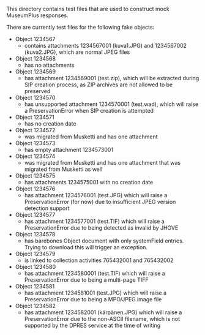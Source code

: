 This directory contains test files that are used to construct mock MuseumPlus responses.

There are currently test files for the following fake objects:

* Object 1234567
  * contains attachments 1234567001 (kuva1.JPG) and 1234567002 (kuva2.JPG), which are normal JPEG files
* Object 1234568
  * has no attachments
* Object 1234569
  * has attachment 1234569001 (test.zip), which will be extracted during SIP creation process, as ZIP archives are not allowed to be preserved
* Object 1234570
  * has unsupported attachment 1234570001 (test.wad), which will raise a PreservationError when SIP creation is attempted
* Object 1234571
  * has no creation date
* Object 1234572
  * was migrated from Musketti and has one attachment
* Object 1234573
  * has empty attachment 1234573001
* Object 1234574
  * was migrated from Musketti and has one attachment that was migrated from Musketti as well
* Object 1234575
  * has attachments 1234575001 with no creation date
* Object 1234576
  * has attachment 1234576001 (test.JPG) which will raise a PreservationError (for now) due to insufficient JPEG version detection support
* Object 1234577
  * has attachment 1234577001 (test.TIF) which will raise a PreservationError due to being detected as invalid by JHOVE
* Object 1234578
  * has barebones Object document with only systemField entries. Trying to download this will trigger an exception.
* Object 1234579
  * is linked to collection activities 765432001 and 765432002
* Object 1234580
  * has attachment 1234580001 (test.TIF) which will raise a PreservationError due to being a multi-page TIFF
* Object 1234581
  * has attachment 1234581001 (test.JPG) which will raise a PreservationError due to being a MPO/JPEG image file
* Object 1234582
  * has attachment 1234582001 (kärpänen.JPG) which will raise a PreservationError due to the non-ASCII filename, which is not supported by the DPRES service at the time of writing
